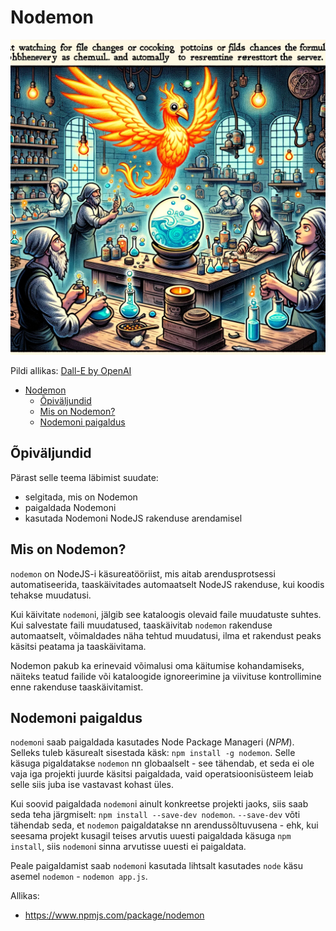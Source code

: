 # Nodemon

![Nodemon](Nodemon.webp)

Pildi allikas: [Dall-E by OpenAI](https://openai.com/)

- [Nodemon](#nodemon)
  - [Õpiväljundid](#õpiväljundid)
  - [Mis on Nodemon?](#mis-on-nodemon)
  - [Nodemoni paigaldus](#nodemoni-paigaldus)

## Õpiväljundid

Pärast selle teema läbimist suudate:

- selgitada, mis on Nodemon
- paigaldada Nodemoni
- kasutada Nodemoni NodeJS rakenduse arendamisel

## Mis on Nodemon?

`nodemon` on NodeJS-i käsureatööriist, mis aitab arendusprotsessi automatiseerida, taaskäivitades automaatselt NodeJS rakenduse, kui koodis tehakse muudatusi.

Kui käivitate `nodemon`i, jälgib see kataloogis olevaid faile muudatuste suhtes. Kui salvestate faili muudatused, taaskäivitab `nodemon` rakenduse automaatselt, võimaldades näha tehtud muudatusi, ilma et rakendust peaks käsitsi peatama ja taaskäivitama.

Nodemon pakub ka erinevaid võimalusi oma käitumise kohandamiseks, näiteks teatud failide või kataloogide ignoreerimine ja viivituse kontrollimine enne rakenduse taaskäivitamist.

## Nodemoni paigaldus

`nodemon`i saab paigaldada kasutades Node Package Manageri (*NPM*). Selleks tuleb käsurealt sisestada käsk: `npm install -g nodemon`. Selle käsuga pigaldatakse `nodemon` nn globaalselt - see tähendab, et seda ei ole vaja iga projekti juurde käsitsi paigaldada, vaid operatsioonisüsteem leiab selle siis juba ise vastavast kohast üles.

Kui soovid paigaldada `nodemon`i ainult konkreetse projekti jaoks, siis saab seda teha järgmiselt: `npm install --save-dev nodemon`. `--save-dev` võti tähendab seda, et `nodemon` paigaldatakse nn arendussõltuvusena - ehk, kui seesama projekt kusagil teises arvutis uuesti paigaldada käsuga `npm install`, siis `nodemon`i sinna arvutisse uuesti ei paigaldata.

Peale paigaldamist saab `nodemon`i kasutada lihtsalt kasutades `node` käsu asemel `nodemon` - `nodemon app.js`.

Allikas:

- <https://www.npmjs.com/package/nodemon>
